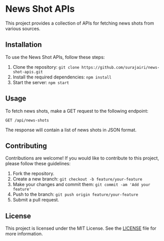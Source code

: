 # News Shot APIs

This project provides a collection of APIs for fetching news shots from various sources.

## Installation

To use the News Shot APIs, follow these steps:

1. Clone the repository: `git clone https://github.com/surajairi/news-shot-apis.git`
2. Install the required dependencies: `npm install`
3. Start the server: `npm start`

## Usage

To fetch news shots, make a GET request to the following endpoint:

```
GET /api/news-shots
```

The response will contain a list of news shots in JSON format.

## Contributing

Contributions are welcome! If you would like to contribute to this project, please follow these guidelines:

1. Fork the repository.
2. Create a new branch: `git checkout -b feature/your-feature`
3. Make your changes and commit them: `git commit -am 'Add your feature'`
4. Push to the branch: `git push origin feature/your-feature`
5. Submit a pull request.

## License

This project is licensed under the MIT License. See the [LICENSE](LICENSE) file for more information.

